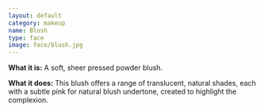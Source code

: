```yaml
---
layout: default
category: makeup
name: Blush
type: face
image: face/blush.jpg
---
```


**What it is:**
A soft, sheer pressed powder blush.

**What it does:**
This blush offers a range of translucent, natural shades, each with a subtle pink for natural blush undertone, created to highlight the complexion.
